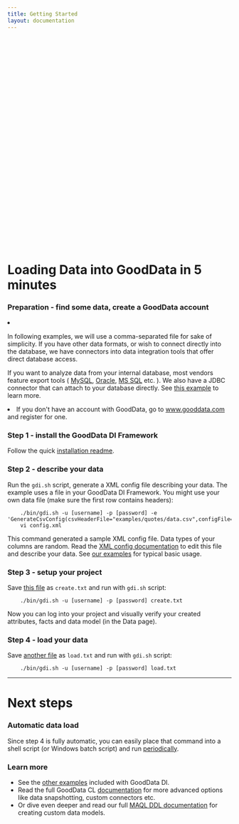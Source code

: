 ```yaml
---
title: Getting Started
layout: documentation
---
```


<div style="text-align: center; margin-top: 25px">
    <object width="640" height="456"><param name="allowfullscreen" value="true" /><param name="allowscriptaccess" value="always" /><param name="movie" value="http://vimeo.com/moogaloop.swf?clip_id=12674036&amp;server=vimeo.com&amp;show_title=1&amp;show_byline=0&amp;show_portrait=0&amp;color=576bab&amp;fullscreen=1" /><embed src="http://vimeo.com/moogaloop.swf?clip_id=12674036&amp;server=vimeo.com&amp;show_title=1&amp;show_byline=0&amp;show_portrait=0&amp;color=576bab&amp;fullscreen=1" type="application/x-shockwave-flash" allowfullscreen="true" allowscriptaccess="always" width="640" height="456"></embed></object><br>
</div>

# Loading Data into GoodData in 5 minutes

### Preparation - find some data, create a GoodData account

<li>
    <p>In following examples, we will use a comma-separated file for sake of simplicity. If you have other data formats, or wish to connect directly into the database, we have connectors into data integration tools that offer direct database access.</p>
    <p>If you want to analyze data from your internal database, most vendors feature export tools
        (
        <a href="http://dev.mysql.com/doc/refman/5.1/en/mysqldump.html" target="_blank">MySQL</a>,
        <a href="http://dev.mysql.com/doc/refman/5.1/en/mysqldump.html" target="_blank">Oracle</a>,
        <a href="http://technet.microsoft.com/en-us/library/dd255223.aspx">MS SQL</a> etc.
        ). We also have a JDBC connector that can attach to your database directly. See <a href="http://github.com/gooddata/GoodData-CL/tree/master/cli-distro/examples/jdbc#readme">this example</a> to learn more.
    </p>
</li>
<li>If you don't have an account with GoodData, go to <a href="http://www.gooddata.com/">www.gooddata.com</a> and register for one.</li>

### Step 1 - install the GoodData DI Framework

Follow the quick [installation readme](http://github.com/gooddata/GoodData-CL/tree/master/cli-distro/#readme).

<h3 id="describe">Step 2 - describe your data</h3>

Run the `gdi.sh` script, generate a XML config file describing your data. The example uses a file in your GoodData DI Framework. You might use your own data file (make sure the first row contains headers):

        ./bin/gdi.sh -u [username] -p [password] -e 'GenerateCsvConfig(csvHeaderFile="examples/quotes/data.csv",configFile="config.xml");'
        vi config.xml

This command generated a sample XML config file. Data types of your columns are random. Read the [XML config documentation](http://github.com/gooddata/GoodData-CL/blob/master/cli-distro/doc/DOCUMENTATION.md#readme) to edit this file and describe your data. See [our examples](http://github.com/gooddata/GoodData-CL/tree/master/cli-distro/examples/#readme) for typical basic usage.

### Step 3 - setup your project

Save [this file](create.txt) as `create.txt` and run with `gdi.sh` script:

        ./bin/gdi.sh -u [username] -p [password] create.txt

Now you can log into your project and visually verify your created attributes, facts and data model (in the Data page).

### Step 4 - load your data

Save [another file](load.txt) as `load.txt` and run with `gdi.sh` script:

        ./bin/gdi.sh -u [username] -p [password] load.txt

<hr>

# Next steps

<h3 id="automate">Automatic data load</h3>

Since step 4 is fully automatic, you can easily place that command into a shell script (or Windows batch script) and run [periodically](http://en.wikipedia.org/wiki/Cron).
            
### Learn more

 * See the [other examples](/gooddata-cl/examples/) included with GoodData DI.
 * Read the full GoodData CL [documentation](/gooddata-cl/documentation.html) for more advanced options like data snapshotting, custom connectors etc.
 * Or dive even deeper and read our full [MAQL DDL documentation](/api/maql-ddl.html) for creating custom data models.
